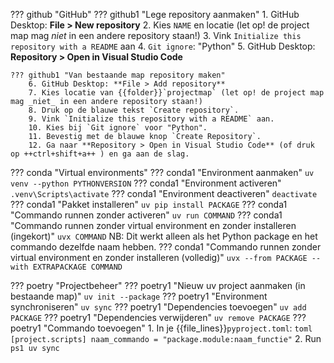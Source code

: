 ??? github "GitHub"
    ??? github1 "Lege repository aanmaken"
        1. GitHub Desktop: **File > New repository**
        2. Kies `NAME` en locatie (let op! de project map mag _niet_ in een andere repository staan!)
        3. Vink `Initialize this repository with a README` aan
        4. `Git ignore`: "Python"
        5. GitHub Desktop: **Repository > Open in Visual Studio Code**
    
    ??? github1 "Van bestaande map repository maken"
        6. GitHub Desktop: **File > Add repository**
        7. Kies locatie van {{folder}}`projectmap` (let op! de project map mag _niet_ in een andere repository staan!)
        8. Druk op de blauwe tekst `Create repository`.
        9. Vink `Initialize this repository with a README` aan.
        10. Kies bij `Git ignore` voor "Python".
        11. Bevestig met de blauwe knop `Create Repository`.
        12. Ga naar **Repository > Open in Visual Studio Code** (of druk op ++ctrl+shift+a++ ) en ga aan de slag.

??? conda "Virtual environments"
    ??? conda1 "Environment aanmaken"
        ```
        uv venv --python PYTHONVERSION
        ```
    ??? conda1 "Environment activeren"
        ```
        .venv\Scripts\activate
        ```
    ??? conda1 "Environment deactiveren"
        ```
        deactivate
        ```
    ??? conda1 "Pakket installeren"
        ```
        uv pip install PACKAGE
        ```
    ??? conda1 "Commando runnen zonder activeren"
        ```
        uv run COMMAND
        ```
    ??? conda1 "Commando runnen zonder virtual environment en zonder installeren (ingekort)"
        ```
        uvx COMMAND
        ```
        NB: Dit werkt alleen als het Python package en het commando dezelfde naam hebben.
    ??? conda1 "Commando runnen zonder virtual environment en zonder installeren (volledig)"
        ```
        uvx --from PACKAGE --with EXTRAPACKAGE COMMAND
        ```


??? poetry "Projectbeheer"
    ??? poetry1 "Nieuw uv project aanmaken (in bestaande map)"
        ```
        uv init --package
        ```
    ??? poetry1 "Environment synchroniseren"
        ```
        uv sync
        ```
    ??? poetry1 "Dependencies toevoegen"
        ```
        uv add PACKAGE
        ```
    ??? poetry1 "Dependencies verwijderen"
        ```
        uv remove PACKAGE
        ```
    ??? poetry1 "Commando toevoegen"
        1. In je {{file_lines}}`pyproject.toml`:
        ``` toml
        [project.scripts]
        naam_commando = "package.module:naam_functie"
        ```
        2. Run
        ``` ps1
        uv sync
        ```
